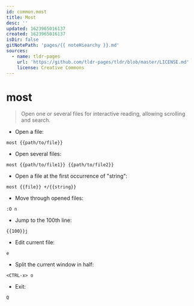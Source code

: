 ```yaml
---
id: common.most
title: Most
desc: ''
updated: 1623965016137
created: 1623965016137
isDir: false
gitNotePath: 'pages/{{ noteHiearchy }}.md'
sources:
  - name: tldr-pages
    url: 'https://github.com/tldr-pages/tldr/blob/master/LICENSE.md'
    license: Creative Commons
---
```

# most

> Open one or several files for interactive reading, allowing scrolling and search.

- Open a file:

`most {{path/to/file}}`

- Open several files:

`most {{path/to/file1}} {{path/to/file2}}`

- Open a file at the first occurrence of "string":

`most {{file}} +/{{string}}`

- Move through opened files:

`:O n`

- Jump to the 100th line:

`{{100}}j`

- Edit current file:

`e`

- Split the current window in half:

`<CTRL-x> o`

- Exit:

`Q`


